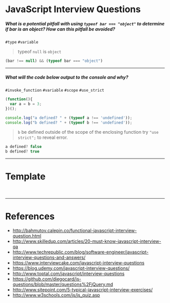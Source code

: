 # JavaScript Interview Questions

##### What is a potential pitfall with using `typeof bar === "object"` to determine if bar is an object? How can this pitfall be avoided?
`#type` `#variable`

> typeof `null` is `object`
```js
(bar !== null) && (typeof bar === "object")
```

- - -

##### What will the code below output to the console and why?
`#invoke_function` `#variable` `#scope` `#use_strict`
```js
(function(){
  var a = b = 3;
})();

console.log("a defined? " + (typeof a !== 'undefined'));
console.log("b defined? " + (typeof b !== 'undefined'));
```
> `b` be defined outside of the scope of the enclosing function
> try `"use strict";` to reveal error.
```js
a defined? false
b defined? true
```

- - -

# Template
##### 
```js

```
> 
```js

```
- - -

# References
* http://bahmutov.calepin.co/functional-javascript-interview-question.html
* http://www.skilledup.com/articles/20-must-know-javascript-interview-qa
* http://www.techrepublic.com/blog/software-engineer/javascript-interview-questions-and-answers/
* https://www.interviewcake.com/javascript-interview-questions
* https://blog.udemy.com/javascript-interview-questions/
* http://www.toptal.com/javascript/interview-questions
* https://github.com/diegocard/js-questions/blob/master/questions%2FjQuery.md
* http://www.sitepoint.com/5-typical-javascript-interview-exercises/
* http://www.w3schools.com/js/js_quiz.asp
